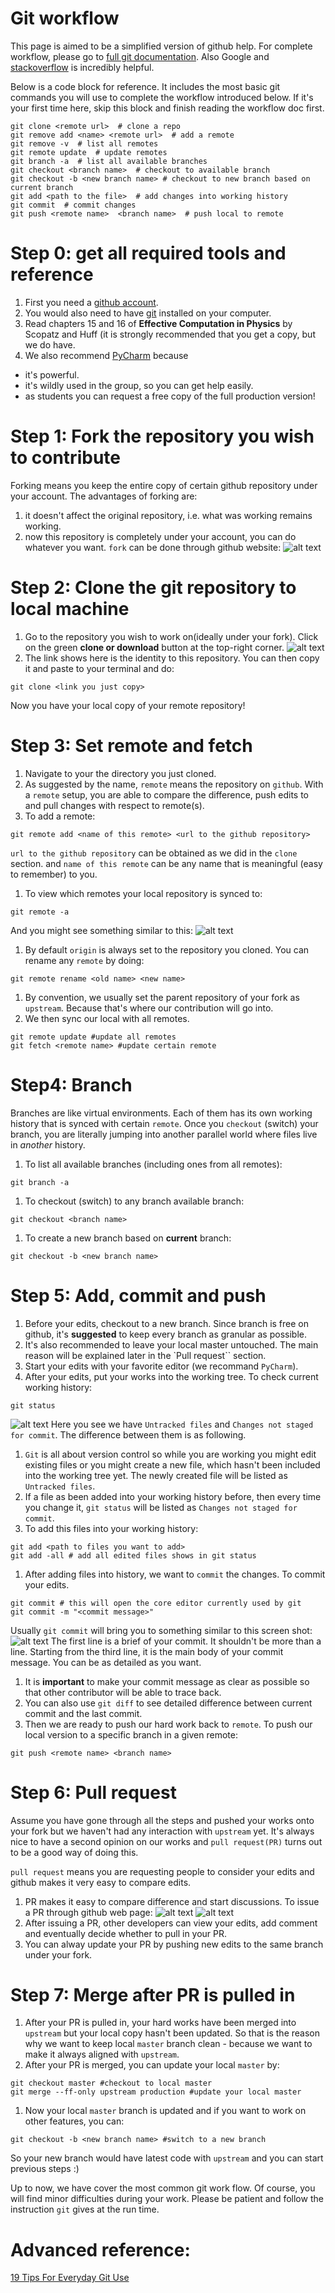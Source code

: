 # Git workflow

This page is aimed to be a simplified version of github help. For complete workflow,
please go to [full git documentation](https://guides.github.com/). Also Google and [stackoverflow](https://stackoverflow.com/) is incredibly helpful.

Below is a code block for reference. It includes the most basic git commands you will
use to complete the workflow introduced below. If it's your first time
here, skip this block and finish reading the workflow doc first.
```git
git clone <remote url>  # clone a repo
git remove add <name> <remote url>  # add a remote
git remove -v  # list all remotes
git remote update  # update remotes
git branch -a  # list all available branches
git checkout <branch name>  # checkout to available branch
git checkout -b <new branch name> # checkout to new branch based on current branch
git add <path to the file>  # add changes into working history
git commit  # commit changes
git push <remote name>  <branch name>  # push local to remote
```
# Step 0: get all required tools and reference
1. First you need a [github account](https://github.com/).
1. You would also need to have [git](https://git-scm.com/) installed on your computer.
1. Read chapters 15 and 16 of **Effective Computation in Physics** by
Scopatz and Huff (it is strongly recommended that you get a copy, but we do have.
1. We also recommend [PyCharm](http://www.jetbrains.com/pycharm/) because
  * it's powerful.
  * it's wildly used in the group, so you can get help easily.
  * as students you can request a free copy of the full production version!

# Step 1: Fork the repository you wish to contribute
Forking means you keep the entire copy of certain github repository under your account. 
The advantages of forking are:
  1. it doesn't affect the original repository, i.e. what was working remains working.
  2. now this repository is completely under your account, you can do whatever
    you want.
`fork` can be done through github website:
![alt text](https://github.com/chiahaoliu/group_git_workflow/blob/doc_gitworkflow/img/git_fork.png "")

# Step 2: Clone the git repository to local machine
1. Go to the repository you wish to work on(ideally under your fork). Click on the green **clone or download** button at the top-right corner.
![alt text](https://github.com/chiahaoliu/group_git_workflow/blob/doc_gitworkflow/img/git_clone.png "")
1. The link shows here is the identity to this repository. You can then copy it and paste to your terminal and do:
```
git clone <link you just copy>
```
Now you have your local copy of your remote repository!

# Step 3: Set remote and fetch
1. Navigate to your the directory you just cloned.
1. As suggested by the name, `remote` means the repository on `github`. With a ``remote`` setup, you are able to compare the difference, push edits to and pull changes with respect to remote(s).
1. To add a remote:
  ```
  git remote add <name of this remote> <url to the github repository>
  ```
  `url to the github repository` can be obtained as we did in the ``clone`` section.
  and ``name of this remote`` can be any name that is meaningful (easy to remember) to you.
1. To view which remotes your local repository is synced to: 
```
git remote -a
```
And you might see something similar to this:
![alt text](https://github.com/chiahaoliu/group_git_workflow/blob/doc_gitworkflow/img/git_remote_v.png "")
1. By default `origin` is always set to the repository you cloned. You can rename any `remote` by doing:
```
git remote rename <old name> <new name>
```
1. By convention, we usually set the parent repository of your fork as
   `upstream`. Because that's where our contribution will go into.
1. We then sync our local with all remotes. 
```
git remote update #update all remotes
git fetch <remote name> #update certain remote
```

# Step4: Branch
Branches are like virtual environments. Each of them has its own working history that is
synced with certain `remote`. Once you ``checkout`` (switch) your branch, you
are literally jumping into another parallel world where files live in *another* history.
1. To list all available branches (including ones from all remotes):
```
git branch -a
```
1. To checkout (switch) to any branch available branch:
```
git checkout <branch name>
```
1. To create a new branch based on **current** branch:
```
git checkout -b <new branch name>
```

# Step 5: Add, commit and push
1. Before your edits, checkout to a new branch. Since branch is free on
   github, it's **suggested** to keep every branch as granular as possible.
1. It's also recommended to leave your local master untouched. The main reason will be explained later in the `Pull request`` section.
1. Start your edits with your favorite editor (we recommand `PyCharm`).
1. After your edits, put your works into the working tree. To check current working history:
```
git status
```
![alt text](https://github.com/chiahaoliu/group_git_workflow/blob/doc_gitworkflow/img/git_status.png "")
Here you see we have ``Untracked files`` and ``Changes not staged for commit``. The difference between them is as following.
1. `Git` is all about version control so while you are working you might edit existing files or you might create a new file, which hasn't been included into the working tree yet. The newly created file will be listed as `Untracked files`.
1. If a file as been added into your working history before, then every time you change it, `git status` will be listed as ``Changes not staged for commit``.
1. To add this files into your working history:
```
git add <path to files you want to add>
git add -all # add all edited files shows in git status
```
1. After adding files into history, we want to `commit` the changes. To commit your edits.
```
git commit # this will open the core editor currently used by git
git commit -m "<commit message>"
```
Usually `git commit` will bring you to something similar to this
screen shot:
![alt text](https://github.com/chiahaoliu/group_git_workflow/blob/doc_gitworkflow/img/git_commit.png "")
The first line is a brief of your commit. It shouldn't be more than a line.
Starting from the third line, it is the main body of your commit message. You can be as detailed as you want.
1. It is **important** to make your commit message as clear as possible so that other contributor will be able to trace back.
1. You can also use ``git diff`` to see detailed difference between current commit and the last commit.
1. Then we are ready to push our hard work back to `remote`. To push our
   local version to a specific branch in a given remote:
```
git push <remote name> <branch name>
```

# Step 6: Pull request
Assume you have gone through all the steps and pushed your works onto
your fork but we haven't had any interaction with `upstream` yet. It's always nice to have a second opinion on our works and `pull request(PR)` turns out to be a good way of doing this.

`pull request` means you are requesting people to consider your edits and github
makes it very easy to compare edits.

1. PR makes it easy to compare difference and start discussions. To issue a PR through github web page:
![alt text](https://github.com/chiahaoliu/group_git_workflow/blob/doc_gitworkflow/img/issue_PR.png "")
![alt text](https://github.com/chiahaoliu/group_git_workflow/blob/doc_gitworkflow/img/create_PR.png "")
1. After issuing a PR, other developers can view your edits, add comment and eventually decide whether to pull in your PR.
1. You can alway update your PR by pushing new edits to the same branch under your fork.

# Step 7: Merge after PR is pulled in
1. After your PR is pulled in, your hard works have been merged into `upstream` but your local copy hasn't been updated. So that is the reason why we want to keep local ``master`` branch clean - because we want to make it always aligned with `upstream`.
1. After your PR is merged, you can update your local ``master`` by:
```
git checkout master #checkout to local master
git merge --ff-only upstream production #update your local master
```
1. Now your local ``master`` branch is updated and if you want to work on other features, you can:
```
git checkout -b <new branch name> #switch to a new branch
```
So your new branch would have latest code with ``upstream`` and you can start previous steps :)

Up to now, we have cover the most common git work flow. Of course, you will find
minor difficulties during your work. Please be patient and follow the instruction
``git`` gives at the run time.
# Advanced reference:
[19 Tips For Everyday Git Use](http://www.alexkras.com/19-git-tips-for-everyday-use/)
